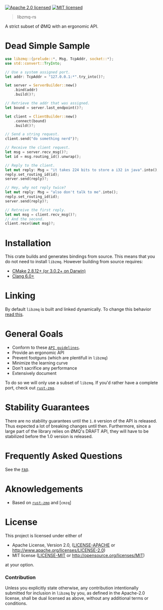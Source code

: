 [![Apache 2.0 licensed](https://img.shields.io/badge/license-Apache2.0-blue.svg)](./LICENSE-APACHE)
[![MIT licensed](https://img.shields.io/badge/license-MIT-blue.svg)](./LICENSE-MIT)

> libzmq-rs

A strict subset of ØMQ with an ergonomic API.

# Dead Simple Sample
```rust
use libzmq::{prelude::*, Msg, TcpAddr, socket::*};
use std::convert::TryInto;

// Use a system assigned port.
let addr: TcpAddr = "127.0.0.1:*".try_into()?;

let server = ServerBuilder::new()
    .bind(addr)
    .build()?;

// Retrieve the addr that was assigned.
let bound = server.last_endpoint()?;

let client = ClientBuilder::new()
    .connect(bound)
    .build()?;

// Send a string request.
client.send("do something nerd")?;

// Receive the client request.
let msg = server.recv_msg()?;
let id = msg.routing_id().unwrap();

// Reply to the client.
let mut reply: Msg = "it takes 224 bits to store a i32 in java".into();
reply.set_routing_id(id);
server.send(reply)?;

// Hey, why not reply twice?
let mut reply: Msg = "also don't talk to me".into();
reply.set_routing_id(id);
server.send(reply)?;

// Retreive the first reply.
let mut msg = client.recv_msg()?;
// And the second.
client.recv(&mut msg)?;
```

# Installation
This crate builds and generates bindings from source. This means that you
do not need to install `libzmq`. However building from source requires:
* [CMake 2.8.12+ (or 3.0.2+ on Darwin)](https://github.com/zeromq/libzmq/blob/de4d69f59788fed86bcb0f610723c5acd486a7da/CMakeLists.txt#L7)
* [Clang 6.0+](https://github.com/rust-lang/rust-bindgen/blob/master/Cargo.toml#L51)

# Linking
By default `libzmq` is built and linked dynamically. To change this behavior
[read this](./libzmq-sys/README.md).

# General Goals
* Conform to these [`API guidelines`].
* Provide an ergonomic API
* Prevent footguns (which are plentifull in `libzmq`)
* Minimize the learning curve
* Don't sacrifice any performance
* Extensively document

To do so we will only use a subset of `libzmq`. If you'd rather have a complete
port, check out [`rust-zmq`].

# Stability Guarantees
There are no stability guarantees until the `1.0` version of the API is released.
Thus expected a lot of breaking changes until then. Furthermore, since a large part of
the library relies on ØMQ's DRAFT API, they will have to be stabilized before the 1.0
version is released.

# Frequently Asked Questions
See the [`FAQ`](./FAQ.md).

# Aknowledgements
* Based on [`rust-zmq`] and [`cmzq`]

# License
This project is licensed under either of

 * Apache License, Version 2.0, ([LICENSE-APACHE](LICENSE-APACHE) or
   http://www.apache.org/licenses/LICENSE-2.0)
 * MIT license ([LICENSE-MIT](LICENSE-MIT) or
   http://opensource.org/licenses/MIT)

at your option.

### Contribution
Unless you explicitly state otherwise, any contribution intentionally submitted
for inclusion in `libzmq` by you, as defined in the Apache-2.0 license, shall be
dual licensed as above, without any additional terms or conditions.

[`rust-zmq`]: https://github.com/erickt/rust-zmq
[`czmq`]: https://github.com/zeromq/czmq
[`API guidelines`]: https://rust-lang-nursery.github.io/api-guidelines/checklist.html
[`libzmq`]: https://github.com/zeromq/libzmq

